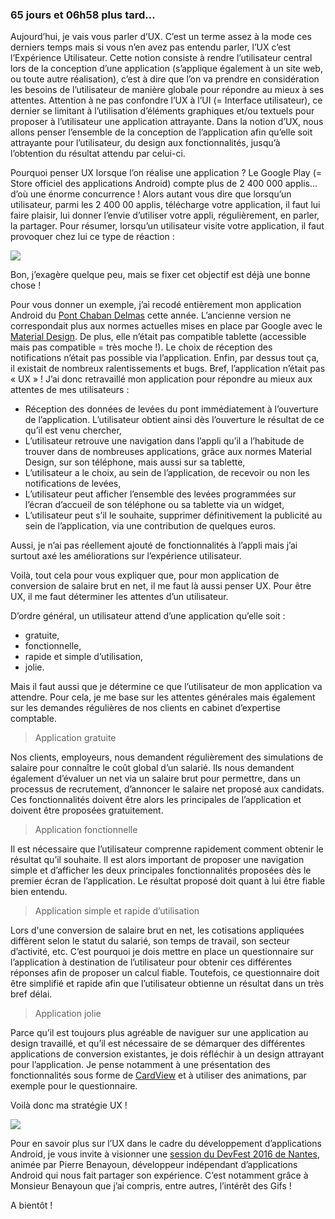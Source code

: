 ---
---

### 65 jours et 06h58 plus tard...

Aujourd’hui, je vais vous parler d’<span class="highlight-span">UX</span>. C’est un terme assez à la mode ces derniers temps mais si vous n’en avez pas entendu parler, l’UX c’est l’<span class="highlight-span">Expérience Utilisateur</span>. Cette notion consiste à rendre l’utilisateur <span class="highlight-span">central</span> lors de la conception d’une application (s’applique également à un site web, ou toute autre réalisation), c’est à dire que l’on va prendre en considération les besoins de l’utilisateur de manière globale pour répondre au mieux à ses attentes. Attention à ne pas confondre l’UX à l’UI (= Interface utilisateur), ce dernier se limitant à l’utilisation d’éléments graphiques et/ou textuels pour proposer à l’utilisateur une application attrayante. Dans la notion d’UX, nous allons penser l’ensemble de la conception de l’application afin qu’elle soit attrayante pour l’utilisateur, du design aux fonctionnalités, jusqu’à l’obtention du résultat attendu par celui-ci. 

Pourquoi penser UX lorsque l’on réalise une application ? Le Google Play (= Store officiel des applications Android) compte plus de <span class="highlight-span">2 400 000 applis</span>… d’où une énorme concurrence ! Alors autant vous dire que lorsqu’un utilisateur, parmi les 2 400 00 applis, télécharge votre application, il faut lui faire plaisir, lui donner l’envie d’utiliser votre appli, régulièrement, en parler, la partager. Pour résumer, lorsqu’un utilisateur visite votre application, il faut provoquer chez lui ce type de réaction :

<img src = "http://www.reactiongifs.com/wp-content/uploads/2013/06/umad.gif"/>

Bon, j’exagère quelque peu, mais se fixer cet objectif est déjà une bonne chose !

Pour vous donner un exemple, j’ai recodé entièrement mon application Android du <a href="https://play.google.com/store/apps/details?id=com.italikdesign.pont.chaban&hl=fr_FR">Pont Chaban Delmas</a> cette année. L’ancienne version ne correspondait plus aux normes actuelles mises en place par Google avec le <a href="https://material.google.com/">Material Design</a>. De plus, elle n’était pas compatible tablette (accessible mais pas compatible = très moche !). Le choix de réception des notifications n’était pas possible via l’application. Enfin, par dessus tout ça, il existait de nombreux ralentissements et bugs. Bref, l’application n’était pas « UX » ! J’ai donc retravaillé mon application pour répondre au mieux aux attentes de mes utilisateurs :

-	Réception des données de levées du pont immédiatement à l’ouverture de l’application. L’utilisateur obtient ainsi dès l’ouverture le résultat de ce qu’il est venu chercher,
-	L’utilisateur retrouve une navigation dans l’appli qu’il a l’habitude de trouver dans de nombreuses applications, grâce aux normes Material Design, sur son téléphone, mais aussi sur sa tablette,
-	L’utilisateur a le choix, au sein de l’application, de recevoir ou non les notifications de levées,
-	L’utilisateur peut afficher l’ensemble des levées programmées sur l’écran d’accueil de son téléphone ou sa tablette via un widget,
-	L’utilisateur peut s’il le souhaite, supprimer définitivement la publicité au sein de l’application, via une contribution de quelques euros.

Aussi, je n’ai pas réellement ajouté de fonctionnalités à l’appli mais j’ai surtout axé les améliorations sur l’expérience utilisateur.

Voilà, tout cela pour vous expliquer que, pour mon application de conversion de salaire brut en net, il me faut là aussi penser UX. Pour être UX, il me faut déterminer les attentes d’un utilisateur.

D’ordre général, un utilisateur attend d’une application qu’elle soit :

-	gratuite,
-	fonctionnelle,
-	rapide et simple d’utilisation,
-	jolie.

Mais il faut aussi que je détermine ce que l’utilisateur de <span class="highlight-span">mon</span> application va attendre. Pour cela, je me base sur les attentes générales mais également sur les demandes régulières de nos clients en cabinet d’expertise comptable. 

> Application gratuite

Nos clients, employeurs, nous demandent régulièrement des simulations de salaire pour connaître le coût global d’un salarié. Ils nous demandent également d’évaluer un net via un salaire brut pour permettre, dans un processus de recrutement, d’annoncer le salaire net proposé aux candidats. Ces fonctionnalités doivent être alors les principales de l’application et doivent être proposées gratuitement.

> Application fonctionnelle

Il est nécessaire que l’utilisateur comprenne rapidement comment obtenir le résultat qu’il souhaite. Il est alors important de proposer une navigation simple et d’afficher les deux principales fonctionnalités proposées dès le premier écran de l’application. Le résultat proposé doit quant à lui être fiable bien entendu.

> Application simple et rapide d’utilisation

Lors d'une conversion de salaire brut en net, les cotisations appliquées diffèrent selon le statut du salarié, son temps de travail, son secteur d’activité, etc. C’est pourquoi je dois mettre en place un questionnaire sur l’application à destination de l’utilisateur pour obtenir ces différentes réponses afin de proposer un calcul fiable. Toutefois, ce questionnaire doit être simplifié et rapide afin que l’utilisateur obtienne un résultat dans un très bref délai.

> Application jolie

Parce qu’il est toujours plus agréable de naviguer sur une application au design travaillé, et qu’il est nécessaire de se démarquer des différentes applications de conversion existantes, je dois réfléchir à un design attrayant pour l’application. Je pense notamment à une présentation des fonctionnalités sous forme de <a href="https://developer.android.com/reference/android/support/v7/widget/CardView.html">CardView</a> et à utiliser des animations, par exemple pour le questionnaire.

Voilà donc ma stratégie UX !

<img src = "http://i.giphy.com/mazKlKXo7b0BO.gif"/>


Pour en savoir plus sur l’UX dans le cadre du développement d’applications Android, je vous invite à visionner une <a href="https://www.youtube.com/watch?v=rfzRbSEwnR8&t=6s">session du DevFest 2016 de Nantes</a>, animée par Pierre Benayoun, développeur indépendant d’applications Android qui nous fait partager son expérience. C’est notamment grâce à Monsieur Benayoun que j’ai compris, entre autres, l’intérêt des Gifs !

A bientôt !
